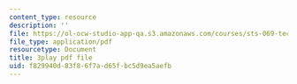 ```yaml
---
content_type: resource
description: ''
file: https://ol-ocw-studio-app-qa.s3.amazonaws.com/courses/sts-069-technology-in-a-dangerous-world-fall-2002/f829940d83f86f7ad65fbc5d9ea5aefb_X2GJVlLC8bc.pdf
file_type: application/pdf
resourcetype: Document
title: 3play pdf file
uid: f829940d-83f8-6f7a-d65f-bc5d9ea5aefb
---
```

